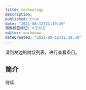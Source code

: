 ```yaml
---
title: technology
description:
published: true
date: "2021-08-12T21:19:39"
特殊标签标记: #无标签
editor: markdown
dateCreated: "2021-08-12T21:19:39"
---
```


请到左边的树状列表，进行查看条目。

## 简介

待续

